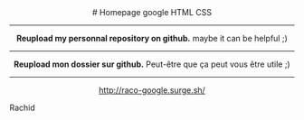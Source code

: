 <center>
# Homepage google HTML CSS

-------------

**Reupload my personnal repository on github.**
maybe it can be helpful ;)

-------------

**Reupload mon dossier sur github.**
Peut-être que ça peut vous être utile ;)

-------------

http://raco-google.surge.sh/

</center>

Rachid
